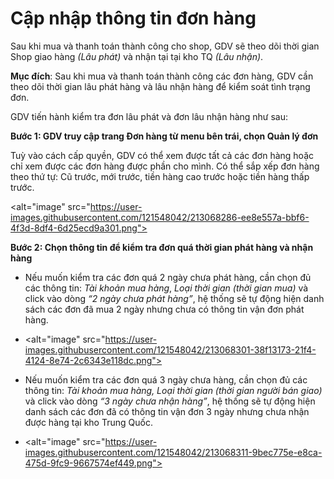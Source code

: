 # Cập nhập thông tin đơn hàng

Sau khi mua và thanh toán thành công cho shop, GDV sẽ theo dõi thời gian Shop giao hàng *(Lâu phát)* và nhận tại tại kho TQ *(Lâu nhận)*.

**Mục đích**: Sau khi mua và thanh toán thành công các đơn hàng, GDV cần theo dõi thời gian lâu phát hàng và lâu nhận hàng để kiểm soát tình trạng đơn.

GDV tiến hành kiểm tra đơn lâu phát và đơn lâu nhận hàng như sau:

**Bước 1: GDV truy cập trang Đơn hàng từ menu bên trái, chọn Quản lý đơn**

Tuỳ vào cách cấp quyền, GDV có thể xem được tất cả các đơn hàng hoặc chỉ xem được các đơn hàng được phần cho mình.
Có thể sắp xếp đơn hàng theo thứ tự: Cũ trước, mới trước, tiền hàng cao trước hoặc tiền hàng thấp trước.

 <alt="image" src="https://user-images.githubusercontent.com/121548042/213068286-ee8e557a-bbf6-4f3d-8df4-6d25ecd9a301.png">

**Bước 2: Chọn thông tin để kiểm tra đơn quá thời gian phát hàng và nhận hàng**
-	Nếu muốn kiểm tra các đơn quá 2 ngày chưa phát hàng, cần chọn đủ các thông tin: *Tài khoản mua hàng*, *Loại thời gian (thời gian mua)* và click vào dòng *“2 ngày chưa phát hàng”*, hệ thống sẽ tự động hiện danh sách các đơn đã mua 2 ngày nhưng chưa có thông tin vận đơn phát hàng.
-	 <alt="image" src="https://user-images.githubusercontent.com/121548042/213068301-38f13173-21f4-4124-8e74-2c6343e118dc.png">

-	Nếu muốn kiểm tra các đơn quá 3 ngày chưa  hàng, cần chọn đủ các thông tin: *Tài khoản mua hàng, Loại thời gian (thời gian người bán giao)* và click vào dòng *“3 ngày chưa nhận hàng”*, hệ thống sẽ tự động hiện danh sách các đơn đã có thông tin vận đơn 3 ngày nhưng chưa nhận được hàng tại kho Trung Quốc.
-	 <alt="image" src="https://user-images.githubusercontent.com/121548042/213068311-9bec775e-e8ca-475d-9fc9-9667574ef449.png">


